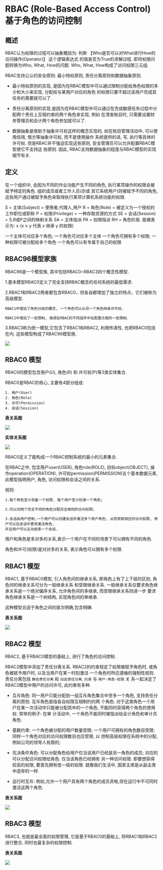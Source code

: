 # RBAC (Role-Based Access Control)基于角色的访问控制

## 概述 

RBAC认为权限的过程可以抽象概括为: 判断 【Who是否可以对What进行How的访问操作(Operator)】 这个逻辑表达式
的值是否为True的求解过程. 即将权限问题转换为Who, What, How的问题. Who, What, How构成了访问权限三元组.


RBAC支持公认的安全原则: 最小特权原则, 责任分离原则和数据抽象原则.

- 最小特权原则的实现, 是因为在RBAC模型中可以通过限制分配给角色权限的多少和大小来实现, 分配给与某用户对应的角色
的权限只要不超过该用户完成其任务的需要就可以了.

- 责任分离原则的实现,是因为在RBAC模型中可以通过在完成敏感任务过程中分配两个责任上互相约束的两个角色来实现, 例如
在清查账目时, 只需要设置财务管理员和会计两个角色参加就可以了.

- 数据抽象是借助于抽象许可权这样的概念实现的, 如在账目管理活动中, 可以使用信用, 借方等抽象许可权, 而不是使用操作
系统提供的读, 写, 执行等具体的许可权. 但是RBAC并不强迫实现这些原则, 安全管理员可以允许配置RBAC模型使它不支持这
些原则. 因此, RBAC支持数据抽象的程度与RBAC模型的实现细节有关.

## 定义

在一个组织中, 会因为不同的作业功能产生不同的角色, 执行某项操作的权限会被赋予特定的角色. 组织成员或者工作人员(亦或
其它系统用户)则被赋予不同的角色, 这些用户通过被赋予角色来取得执行某项计算机系统功能的权限.

S = 主体(Subject) = 使用者,代理人,用户
R = 角色(Role) = 被定义为一个授权的工作职位或职称
P = 权限(Privilege) = 一种存取资源的方式
SE = 会话(Session) = S,R或P之间的映射关系
SA = 主体指派
PA = 权限指派
RH = 角色阶层. 能被表示为: ≥ (x ≥ y 代表 x 继承 y 的权限)

一个主体可对应多个角色; 一个角色可对应多个主体
一个角色可拥有多个权限; 一种权限可被分配给多个角色
一个角色可以有专属于自己的权限

## RBAC96模型家族

RBAC96是一个模型族, 其中包括RBAC0~RBAC3四个概念性模型.

1.基本模型RBAC0定义了完全支持RBAC概念的任何系统的最低需求.

2.RBAC1和RBAC2两者都包含RBAC0，但各自都增加了独立的特点，它们被称为高级模型.

```
RBAC1中增加了角色分级的概念, 一个角色可以从另一个角色继承许可权.

RBAC2中增加了一些限制, 强调在RBAC的不同组件中在配置方面的一些限制.
```

3.RBAC3称为统一模型,它包含了RBAC1和RBAC2, 利用传递性, 也把RBAC0包括在内. 这些模型构成了RBAC96模型族.


![](./resource/rbca96.png)


## RBAC0 模型

RBAC0的模型包含用户(U), 角色(R) 和 许可权(P)等3类实体集合.

RBAC0是RBAC的核心, 主要有4部分组成:

```
1. 用户(User)
2. 角色(Role)
3. 许可(Permission)
4. 会话(Session)
```

**表关系图**

![](./resource/rbac0-uml.png)


**实体关系图**

![](./resource/rbac0-flow.png)


RBAC0定义了能构成一个RBAC控制系统的最小的元素集合.

在RBAC之中, 包含用户user(USER), 角色role(ROLE), 目标object(OBJECT), 操作operation(OPERATION), 
许可权permission(PERMISSION)五个基本数据元素, 此模型指明用户, 角色, 访问权限和会话之间的关系.

规则:

```
1.每个角色至少具备一个权限, 每个用户至少扮演一个角色; 

2.可以对两个完全不同的角色分配完全相同的访问权限; 

3.会话由用户控制,一个用户可以创建会话并激活多个用户角色, 从而获取相应的访问权限, 用户可以在会话中更改激活角色,
并且用户可以主动结束一个会话.
```

用户和角色是多对多的关系,表示一个用户在不同的场景下可以拥有不同的角色.

角色和许可(权限)是对对多的关系, 表示角色可以拥有多个权限.


## RBAC1 模型

RBAC1, 基于RBAC0模型, 引入角色间的继承关系, 即角色上有了上下级的区别, 角色间的继承关系可分为一般继承关系
和受限继承关系. 一般继承关系仅要求角色继承关系是一个绝对偏序关系, 允许角色间的多继承, 而受限继承关系则进一步
要求角色继承关系是一个树结构, 实现角色间的单继承.

这种模型合适于角色之间的层次明确,包含明确.


**表关系图**

![](./resource/rbac1-uml.png)


## RBAC2 模型

RBAC2, 基于RBAC0模型的基础上, 进行了角色的访问控制.

RBAC2模型中添加了责任分离关系. RBAC2的约束规定了权限被赋予角色时, 或角色被赋予用户时, 以及当用户在某一时刻激活
一个角色时所应遵循的强制性规则. 责任分离包括 `静态责任分离` 和 `动态责任分离`. `约束` 与 `用户-角色-权限` 关
系一起决定了RBAC2模型中用户的访问许可, 此约束有多种.

- 互斥角色: 同一用户只能分配到一组互斥角色集合中至多一个角色, 支持责任分离的原则. 互斥角色是指各自权限互相制约的两
个角色. 对于这类角色一个用户在某一次活动中只能被分配其中的一个角色, 不能同时获得两个角色的使用权. 常举的例子: 在审
计活动中, 一个角色不能同时被指派给会计角色和审计员角色.

- 基数约束: 一个角色被分配的用户数量受限; 一个用户可拥有的角色数目受限; 同样一个角色对应的访问权限数目也应受限, 以
控制高级权限在系统中的分配, 例如公司的领导人有限的;

- 先决条件角色: 可以分配角色给用户仅当该用户已经是另一角色的成员; 对应的可以分配访问权限给角色. 仅当该角色已经拥有
另一种访问权限. 即要想获得较高的权限, 要首先拥有低一级的权限. 就像我们生活中, 国家主席是从副主席中选举的一样.

- 运行时互斥: 例如,允许一个用户具有两个角色的成员资格,但在运行中不可同时激活这两个角色.

**表关系图**

![](./resource/rbac2-uml.png)


## RBAC3 模型

RBAC3, 也就是最全面的权限管理, 它是基于RBAC0的基础上, 将RBAC1和RBAC2进行整合, 同时也最复杂的权限控制.

**表关系图**

![](./resource/rbac3-uml.png)